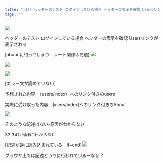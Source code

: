 ```yaml
---
title: " 32) ヘッダーのテスト ログインしている場合 ヘッダーの表示を確認 Usersリンクが表示される"
tags: ""
---
```


![](2020-07-18-12-48-00.png)

ヘッダーのテスト ログインしている場合 ヘッダーの表示を確認 Usersリンクが表示される

[about に行ってしまう　ルート関係の問題]
![](2020-07-18-12-49-10.png)

![](2020-07-18-12-49-34.png)

![](2020-07-18-12-53-06.png)

[エラー文が読めていない]

予想された内容　（users/index）へのリンク付きのusers

実際に受け取った内容　(users/index)へのリンク付きのAbout

![](2020-07-18-12-56-41.png)

そのような記述はない-原因がわからない

33 34も同様にわからない

[記述が逆に読み込まれている　if~end]
![](2020-07-18-13-02-22.png)

ブラウザ上では記述どうりに行われているーなぜ？
